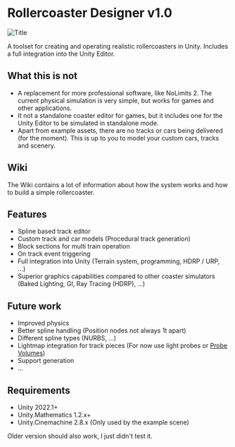 ﻿# Rollercoaster Designer v1.0
![Title](https://user-images.githubusercontent.com/33422437/214532310-f87848c7-c24c-4b27-b706-e5b9b988500e.png)

A toolset for creating and operating realistic rollercoasters in Unity. Includes a full integration into the Unity Editor.

## What this is not
- A replacement for more professional software, like NoLimits 2. The current physical simulation is very simple, but works for games and other applications.
- It not a standalone coaster editor for games, but it includes one for the Unity Editor to be simulated in standalone mode.
- Apart from example assets, there are no tracks or cars being delivered (for the moment). This is up to you to model your custom cars, tracks and scenery.

## Wiki
The Wiki contains a lot of information about how the system works and how to build a simple rollercoaster.

## Features
- Spline based track editor
- Custom track and car models (Procedural track generation)
- Block sections for multi train operation
- On track event triggering
- Full integration into Unity (Terrain system, programming, HDRP / URP, ...)
- Superior graphics capabilities compared to other coaster simulators (Baked Lighting, GI, Ray Tracing (HDRP), ...)

## Future work
- Improved physics
- Better spline handling (Position nodes not always 1t apart)
- Different spline types (NURBS, ...)
- Lightmap integration for track pieces (For now use light probes or [Probe Volumes](https://docs.unity3d.com/Packages/com.unity.render-pipelines.high-definition@14.0/manual/probevolumes.html))
- Support generation
- ...

## Requirements
- Unity 2022.1+
- Unity.Mathematics 1.2.x+
- Unity.Cinemachine 2.8.x (Only used by the example scene)

Older version should also work, I just didn't test it.
